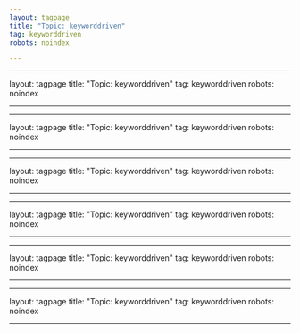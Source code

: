 ```yaml
---
layout: tagpage
title: "Topic: keyworddriven"
tag: keyworddriven
robots: noindex

---
```

---
layout: tagpage
title: "Topic: keyworddriven"
tag: keyworddriven
robots: noindex

---
---
layout: tagpage
title: "Topic: keyworddriven"
tag: keyworddriven
robots: noindex

---
---
layout: tagpage
title: "Topic: keyworddriven"
tag: keyworddriven
robots: noindex

---
---
layout: tagpage
title: "Topic: keyworddriven"
tag: keyworddriven
robots: noindex

---
---
layout: tagpage
title: "Topic: keyworddriven"
tag: keyworddriven
robots: noindex

---
---
layout: tagpage
title: "Topic: keyworddriven"
tag: keyworddriven
robots: noindex

---
